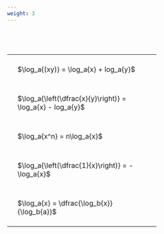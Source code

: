 ```yaml
---
weight: 3
---
```


#  
<br>
<style type="text/css">
#T_40296 th.col_heading {
  text-align: left;
  font-size: 1em;
}
#T_40296 td {
  text-align: left;
  font-size: 1em;
  padding: 1.5em;
}
#T_40296_row0_col0, #T_40296_row1_col0, #T_40296_row2_col0, #T_40296_row3_col0, #T_40296_row4_col0 {
  width: 300px;
  white-space: pre-wrap;
}
</style>
<table id="T_40296">
  <thead>
  </thead>
  <tbody>
    <tr>
      <td id="T_40296_row0_col0" class="data row0 col0" >$\log_a{(xy)} = \log_a{x} + log_a{y}$</td>
    </tr>
    <tr>
      <td id="T_40296_row1_col0" class="data row1 col0" >$\log_a{\left(\dfrac{x}{y}\right)} = \log_a{x} - log_a{y}$</td>
    </tr>
    <tr>
      <td id="T_40296_row2_col0" class="data row2 col0" >$\log_a{x^n} = n\log_a{x}$</td>
    </tr>
    <tr>
      <td id="T_40296_row3_col0" class="data row3 col0" >$\log_a{\left(\dfrac{1}{x}\right)} = -\log_a{x}$</td>
    </tr>
    <tr>
      <td id="T_40296_row4_col0" class="data row4 col0" >$\log_a{x} = \dfrac{\log_b{x}}{\log_b{a}}$</td>
    </tr>
  </tbody>
</table>
